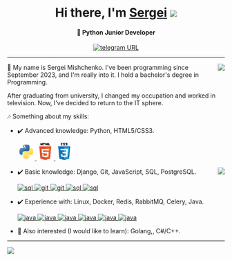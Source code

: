 <h1 align="center">Hi there, I'm <a href="https://github.com/SergeiMischenko" target="_blank">Sergei</a>
<img src="https://github.com/blackcater/blackcater/raw/main/images/Hi.gif" height="32"/></h1>
<h4 align="center">🐍 Python Junior Developer</h4>

<div align="center">
  </a>
    <a href="https://t.me/sergei_mischenko">
    <img alt="telegram URL" src="https://img.shields.io/badge/My tg-0088cc?logo=telegram&logoColor=white&style=for-the-badge">
  </a>
</div>

---
<img align="right" src="http://github-profile-summary-cards.vercel.app/api/cards/most-commit-language?username=SergeiMischenko&theme=aura_dark"/>

:purple_heart: My name is Sergei Mishchenko. I've been programming since September 2023, and I'm really into it. I hold a bachelor's degree in Programming. 

After graduating from university, I changed my occupation and worked in television. Now, I've decided to return to the IT sphere.

:notes: Something about my skills:

- :heavy_check_mark: Advanced knowledge: Python, HTML5/CSS3.
  
  <a href="https://www.python.org" target="_blank" rel="noreferrer"> <img src="https://raw.githubusercontent.com/devicons/devicon/master/icons/python/python-original.svg" alt="python" width="40" height="40"/> </a>
  <a href="https://www.w3.org/html/" target="_blank" rel="noreferrer"> <img src="https://raw.githubusercontent.com/devicons/devicon/master/icons/html5/html5-original-wordmark.svg" alt="html5" width="40" height="40"/> </a>
  <a href="https://www.w3schools.com/css/" target="_blank" rel="noreferrer"> <img src="https://raw.githubusercontent.com/devicons/devicon/master/icons/css3/css3-original-wordmark.svg" alt="css3" width="40" height="40"/> </a>
  
 <a href="https://www.codewars.com/users/GreySerg" target="_blank" rel="noreferrer"> <img align="right" src="https://github.r2v.ch/codewars?user=GreySerg&theme=nightowl "/> </a>

- :heavy_check_mark: Basic knowledge: Django, Git, JavaScript, SQL, PostgreSQL.

  <a href="https://www.djangoproject.com/" target="_blank" rel="noreferrer"> <img src="https://img.icons8.com/?size=80&id=IuuVVwsdTi2v&format=png" alt="sql" width="40" height="40"/> </a>
  <a href="https://git-scm.com/" target="_blank" rel="noreferrer"> <img src="https://www.vectorlogo.zone/logos/git-scm/git-scm-icon.svg" alt="git" width="40" height="40"/> </a>
  <a href="https://developer.mozilla.org/en-US/docs/Web/JavaScript" target="_blank" rel="noreferrer"> <img src="https://img.icons8.com/?size=48&id=108784&format=png" alt="git" width="40" height="40"/> </a>
  <a href="https://cdn.worldvectorlogo.com/logos/amazon-database.svg" target="_blank" rel="noreferrer"> <img src="https://cdn.worldvectorlogo.com/logos/amazon-database.svg" alt="sql" width="40" height="40"/> </a>
  <a href="https://www.postgresql.org/" target="_blank" rel="noreferrer"> <img src="https://img.icons8.com/?size=48&id=38561&format=png" alt="sql" width="40" height="40"/> </a>
  
- :heavy_check_mark: Experience with: Linux, Docker, Redis, RabbitMQ, Celery, Java.
  
  <a href="https://linux-docs.vercel.app/docs/what-is-linux" target="_blank" rel="noreferrer"> <img src="https://img.icons8.com/?size=80&id=HF4xGsjDERHf&format=png" alt="java" width="40" height="40"/> </a>
  <a href="https://www.docker.com/" target="_blank" rel="noreferrer"> <img src="https://img.icons8.com/?size=48&id=22813&format=png" alt="java" width="40" height="40"/> </a>
  <a href="https://redis.io/?page" target="_blank" rel="noreferrer"> <img src="https://img.icons8.com/?size=48&id=pHS3eRpynIRQ&format=png" alt="java" width="40" height="40"/> </a>
  <a href="https://www.rabbitmq.com/" target="_blank" rel="noreferrer"> <img src="https://www.rabbitmq.com/img/rabbitmq-logo.svg" alt="java" width="35" height="35"/> </a>
  <a href="https://docs.celeryq.dev/en/stable/" target="_blank" rel="noreferrer"> <img src="https://docs.celeryq.dev/en/stable/_static/celery_512.png" alt="java" width="35" height="40"/> </a>
  <a href="https://www.java.com/" target="_blank" rel="noreferrer"> <img src="https://cdn.worldvectorlogo.com/logos/java-4.svg" alt="java" width="40" height="40"/> </a>
  
- :bookmark: Also interested (I would like to learn): Golang,, C#/C++.
___
<img src="http://github-profile-summary-cards.vercel.app/api/cards/profile-details?username=SergeiMischenko&theme=aura_dark"/>
